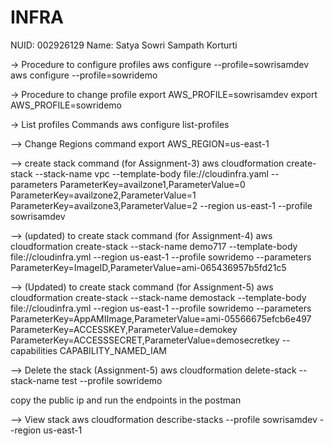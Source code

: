 # INFRA
NUID: 002926129
Name: Satya Sowri Sampath Korturti

-> Procedure to configure profiles
aws configure --profile=sowrisamdev
aws configure --profile=sowridemo

-> Procedure to change profile
export AWS_PROFILE=sowrisamdev
export AWS_PROFILE=sowridemo

-> List profiles Commands
aws configure list-profiles

--> Change Regions command
export AWS_REGION=us-east-1

--> create stack command (for Assignment-3)
aws cloudformation create-stack --stack-name vpc --template-body file://cloudinfra.yaml --parameters ParameterKey=availzone1,ParameterValue=0 ParameterKey=availzone2,ParameterValue=1  ParameterKey=availzone3,ParameterValue=2 --region us-east-1 --profile sowrisamdev

--> (updated) to create stack command (for Assignment-4)
aws cloudformation create-stack --stack-name demo717 --template-body file://cloudinfra.yml --region us-east-1 --profile sowridemo --parameters ParameterKey=ImageID,ParameterValue=ami-065436957b5fd21c5

--> (Updated) to create stack command (for Assignment-5)
aws cloudformation create-stack --stack-name demostack --template-body file://cloudinfra.yml --region us-east-1 --profile sowridemo --parameters ParameterKey=AppAMIImage,ParameterValue=ami-05566675efcb6e497 ParameterKey=ACCESSKEY,ParameterValue=demokey ParameterKey=ACCESSSECRET,ParameterValue=demosecretkey --capabilities CAPABILITY_NAMED_IAM

--> Delete the stack (Assignment-5)
aws cloudformation delete-stack --stack-name test --profile sowridemo 

copy the public ip and run the endpoints in the postman

--> View stack
aws cloudformation describe-stacks --profile sowrisamdev --region us-east-1

